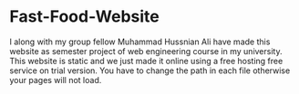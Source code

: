 # Fast-Food-Website
I along with my group fellow Muhammad Hussnian Ali have made this website as semester project of web engineering course in my university. This website is static and we just made it online using a free hosting free service on trial version.
You have to change the path in each file otherwise your pages will not load.
